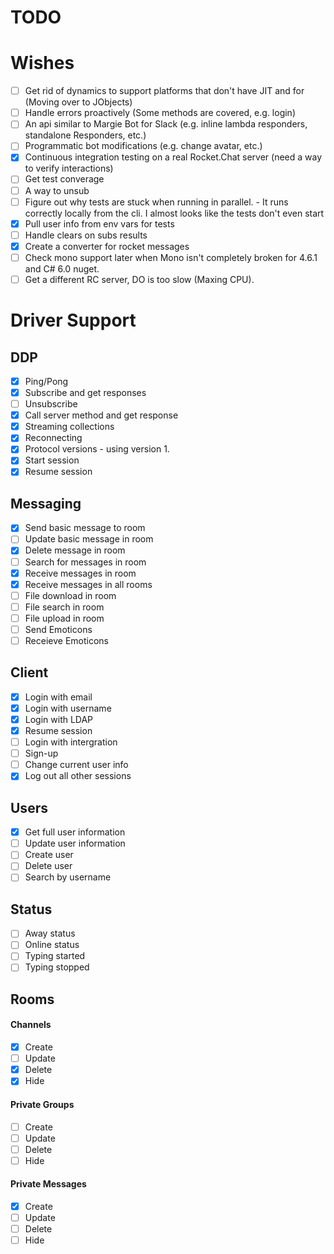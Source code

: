 # TODO

# Wishes

- [ ] Get rid of dynamics to support platforms that don't have JIT and for  (Moving over to JObjects)
- [ ] Handle errors proactively (Some methods are covered, e.g. login)
- [ ] An api similar to Margie Bot for Slack (e.g. inline lambda responders, standalone Responders, etc.)
- [ ] Programmatic bot modifications (e.g. change avatar, etc.)
- [X] Continuous integration testing on a real Rocket.Chat server (need a way to verify interactions)
- [ ] Get test converage
- [ ] A way to unsub
- [ ] Figure out why tests are stuck when running in parallel. - It runs correctly locally from the cli. I almost looks like the tests don't even start
- [X] Pull user info from env vars for tests
- [ ] Handle clears on subs results
- [X] Create a converter for rocket messages
- [ ] Check mono support later when Mono isn't completely broken for 4.6.1 and C# 6.0 nuget. 
- [ ] Get a different RC server, DO is too slow (Maxing CPU). 

# Driver Support

## DDP

- [X] Ping/Pong
- [X] Subscribe and get responses
- [ ] Unsubscribe
- [X] Call server method and get response
- [X] Streaming collections
- [X] Reconnecting
- [X] Protocol versions - using version 1. 
- [X] Start session
- [X] Resume session

## Messaging

- [X] Send basic message to room
- [ ] Update basic message in room
- [X] Delete message in room
- [ ] Search for messages in room
- [X] Receive messages in room
- [X] Receive messages in all rooms 
- [ ] File download in room
- [ ] File search in room
- [ ] File upload in room
- [ ] Send Emoticons
- [ ] Receieve Emoticons

## Client

- [X] Login with email
- [X] Login with username
- [X] Login with LDAP
- [X] Resume session
- [ ] Login with intergration
- [ ] Sign-up
- [ ] Change current user info
- [X] Log out all other sessions

## Users

- [X] Get full user information
- [ ] Update user information
- [ ] Create user
- [ ] Delete user
- [ ] Search by username

## Status

- [ ] Away status
- [ ] Online status
- [ ] Typing started
- [ ] Typing stopped

## Rooms

#### Channels

- [X] Create
- [ ] Update
- [X] Delete
- [X] Hide

#### Private Groups

- [ ] Create
- [ ] Update
- [ ] Delete
- [ ] Hide

#### Private Messages

- [X] Create
- [ ] Update
- [ ] Delete
- [ ] Hide